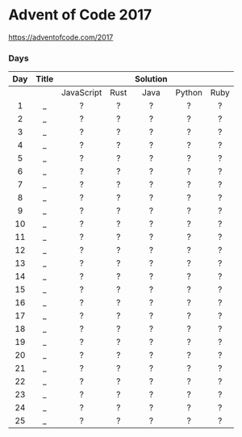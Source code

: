 # Advent of Code 2017

https://adventofcode.com/2017

### Days

| Day | Title |  |  | Solution | | |
| :---: | :---: | :---: | :---: | :---: | :---: | :---: |
| | | JavaScript | Rust | Java | Python | Ruby |
| 1 | _ | ? | ? | ? | ? | ? |
| 2 | _ | ? | ? | ? | ? | ? |
| 3 | _ | ? | ? | ? | ? | ? |
| 4 | _ | ? | ? | ? | ? | ? |
| 5 | _ | ? | ? | ? | ? | ? |
| 6 | _ | ? | ? | ? | ? | ? |
| 7 | _ | ? | ? | ? | ? | ? |
| 8 | _ | ? | ? | ? | ? | ? |
| 9 | _ | ? | ? | ? | ? | ? |
| 10 | _ | ? | ? | ? | ? | ? |
| 11 | _ | ? | ? | ? | ? | ? |
| 12 | _ | ? | ? | ? | ? | ? |
| 13 | _ | ? | ? | ? | ? | ? |
| 14 | _ | ? | ? | ? | ? | ? |
| 15 | _ | ? | ? | ? | ? | ? |
| 16 | _ | ? | ? | ? | ? | ? |
| 17 | _ | ? | ? | ? | ? | ? |
| 18 | _ | ? | ? | ? | ? | ? |
| 19 | _ | ? | ? | ? | ? | ? |
| 20 | _ | ? | ? | ? | ? | ? |
| 21 | _ | ? | ? | ? | ? | ? |
| 22 | _ | ? | ? | ? | ? | ? |
| 23 | _ | ? | ? | ? | ? | ? |
| 24 | _ | ? | ? | ? | ? | ? |
| 25 | _ | ? | ? | ? | ? | ? |
